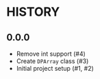 # HISTORY

## 0.0.0

- Remove int support (#4)
- Create ``DPArray`` class (#3)
- Initial project setup (#1, #2)
